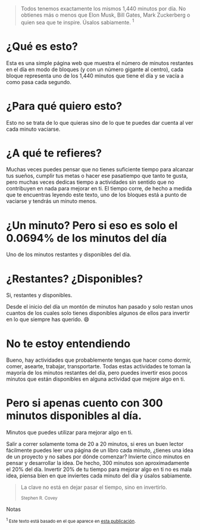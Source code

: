 > Todos tenemos exactamente los mismos 1,440 minutos por día. No obtienes más o menos que Elon Musk, Bill Gates, Mark Zuckerberg o quien sea que te inspire. Úsalos sabiamente. <sup>1</sup>

# ¿Qué es esto?

Esta es una simple página web que muestra el número de minutos restantes en el día en modo de bloques (y con un número gigante al centro), cada bloque representa uno de los 1,440 minutos que tiene el día y se vacía a como pasa cada segundo.

# ¿Para qué quiero esto?

Esto no se trata de lo que quieras sino de lo que te puedes dar cuenta al ver cada minuto vaciarse.

# ¿A qué te refieres?

Muchas veces puedes pensar que no tienes  suficiente tiempo para alcanzar tus sueños, cumplir tus metas o hacer ese pasatiempo que tanto te gusta, pero muchas veces dedicas tiempo a actividades sin sentido que no contribuyen en nada para mejorar en ti. El tiempo corre, de hecho a medida que te encuentras leyendo este texto, uno de los bloques está a punto de vaciarse y tendrás un minuto menos.

# ¿Un minuto? Pero si eso es solo el 0.0694% de los minutos del día

Uno de los minutos restantes y disponibles del día.

# ¿Restantes? ¿Disponibles?

Si, restantes y disponibles.

Desde el inicio del día un montón de minutos han pasado y solo restan unos cuantos de los cuales solo tienes disponibles algunos de ellos para invertir en lo que siempre has querido. 😄

# No te estoy entendiendo

Bueno, hay actividades que probablemente tengas que hacer como dormir, comer, asearte, trabajar, transportarte. Todas estas actividades te toman la mayoría de los minutos restantes del día, pero puedes invertir esos pocos minutos que están disponibles en alguna actividad que mejore algo en ti.

# Pero si apenas cuento con 300 minutos disponibles al día.

Minutos que puedes utilizar para mejorar algo en ti.

Salir a correr solamente toma de 20 a 20 minutos, si eres un buen lector fácilmente puedes leer una página de un libro cada minuto, ¿tienes una idea de un proyecto y no sabes por dónde comenzar? Invierte cinco minutos en pensar y desarrollar la idea. De hecho, 300 minutos son aproximadamente el 20% del día. Invertir 20% de tu tiempo para mejorar algo en ti no es mala idea, piensa bien en que inviertes cada minuto del día y úsalos sabiamente.

> La clave no está en dejar pasar el tiempo, sino en invertirlo. <p><small>Stephen R. Covey</small></p>

Notas

<small><sup>1</sup> Este texto está basado en el que aparece en [esta publicación][pub].</small>

[pub]: https://medium.com/@chris_behnke/embrace-your-1440-e015f721a27a
